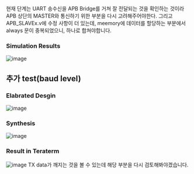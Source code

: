 현재 단계는 UART 송수신을 APB Bridge를 거쳐 잘 전달되는 것을 확인하는 것이라
APB 상단의 MASTER와 통신하기 위한 부분을 다시 고려해주어야한다.
그리고 APB_SLAVEx.v에 수정 사항이 더 있는데, meemory에 데이터를 할당하는 부분에서
always 문이 중복되었으니, 하나로 합쳐야합니다.

### Simulation Results
![image](https://github.com/user-attachments/assets/8ed9da72-ae76-443c-a157-eb3d71073da0)

## 추가 test(baud level)
### Elabrated Desgin
![image](https://github.com/user-attachments/assets/93ae478f-7e5d-469b-b3cf-fdce98f85b8e)

### Synthesis
![image](https://github.com/user-attachments/assets/7e8571cf-d3ae-4505-9994-5e880abf56fc)

### Result in Teraterm
![image](https://github.com/user-attachments/assets/ba0449ae-6d17-4137-a312-1ba2cffda425)
TX data가 깨지는 것을 볼 수 있는데 해당 부분을 다시 검토해봐야겠습니다.
